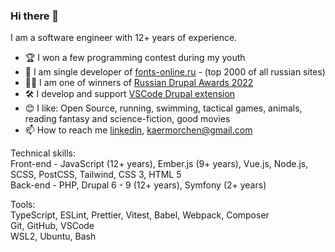 ### Hi there 👋

I am a software engineer with 12+ years of experience.

- 🏆 I won a few programming contest during my youth
- 🚀 I am single developer of [fonts-online.ru](https://fonts-online.ru) - (top 2000 of all russian sites)
- 🥇🥈 I am one of winners of [Russian Drupal Awards 2022](https://www.russiandrupalawards.ru/winners)
- 🛠️ I develop and support [VSCode Drupal extension](https://marketplace.visualstudio.com/items?itemName=Stanislav.vscode-drupal)
- 😊 I like: Open Source, running, swimming, tactical games, animals, reading fantasy and science-fiction, good movies
- 📫 How to reach me [linkedin](https://linkedin.com/in/stanislavr), kaermorchen@gmail.com

Technical skills:<br>
Front-end - JavaScript (12+ years), Ember.js (9+ years), Vue.js, Node.js, SCSS, PostCSS, Tailwind, CSS 3, HTML 5<br>
Back-end - PHP, Drupal 6 - 9 (12+ years), Symfony (2+ years)

Tools:<br>
TypeScript, ESLint, Prettier, Vitest, Babel, Webpack, Composer<br>
Git, GitHub, VSCode<br>
WSL2, Ubuntu, Bash
